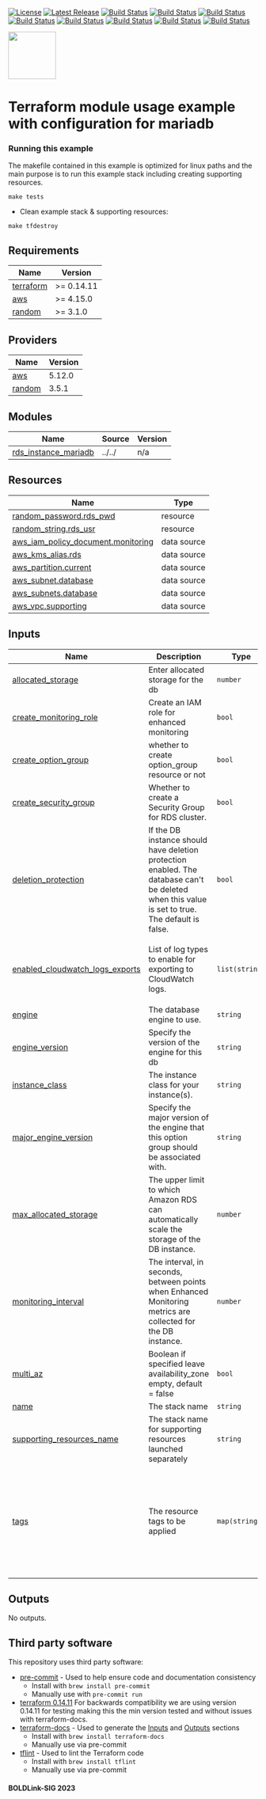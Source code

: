 [![License](https://img.shields.io/badge/License-Apache-blue.svg)](https://github.com/boldlink/terraform-aws-rds/blob/main/LICENSE)
[![Latest Release](https://img.shields.io/github/release/boldlink/terraform-aws-rds.svg)](https://github.com/boldlink/terraform-aws-rds/releases/latest)
[![Build Status](https://github.com/boldlink/terraform-aws-rds/actions/workflows/update.yaml/badge.svg)](https://github.com/boldlink/terraform-aws-rds/actions)
[![Build Status](https://github.com/boldlink/terraform-aws-rds/actions/workflows/release.yaml/badge.svg)](https://github.com/boldlink/terraform-aws-rds/actions)
[![Build Status](https://github.com/boldlink/terraform-aws-rds/actions/workflows/pre-commit.yaml/badge.svg)](https://github.com/boldlink/terraform-aws-rds/actions)
[![Build Status](https://github.com/boldlink/terraform-aws-rds/actions/workflows/pr-labeler.yaml/badge.svg)](https://github.com/boldlink/terraform-aws-rds/actions)
[![Build Status](https://github.com/boldlink/terraform-aws-rds/actions/workflows/module-examples-tests.yaml/badge.svg)](https://github.com/boldlink/terraform-aws-rds/actions)
[![Build Status](https://github.com/boldlink/terraform-aws-rds/actions/workflows/checkov.yaml/badge.svg)](https://github.com/boldlink/terraform-aws-rds/actions)
[![Build Status](https://github.com/boldlink/terraform-aws-rds/actions/workflows/auto-merge.yaml/badge.svg)](https://github.com/boldlink/terraform-aws-rds/actions)
[![Build Status](https://github.com/boldlink/terraform-aws-rds/actions/workflows/auto-badge.yaml/badge.svg)](https://github.com/boldlink/terraform-aws-rds/actions)

[<img src="https://avatars.githubusercontent.com/u/25388280?s=200&v=4" width="96"/>](https://boldlink.io)

# Terraform module usage example with configuration for mariadb

### Running this example
The makefile contained in this example is optimized for linux paths and the main purpose is to run this example stack including creating supporting resources.

```console
make tests
```
* Clean example stack & supporting resources:
```console
make tfdestroy
```

<!-- BEGINNING OF PRE-COMMIT-TERRAFORM DOCS HOOK -->
## Requirements

| Name | Version |
|------|---------|
| <a name="requirement_terraform"></a> [terraform](#requirement\_terraform) | >= 0.14.11 |
| <a name="requirement_aws"></a> [aws](#requirement\_aws) | >= 4.15.0 |
| <a name="requirement_random"></a> [random](#requirement\_random) | >= 3.1.0 |

## Providers

| Name | Version |
|------|---------|
| <a name="provider_aws"></a> [aws](#provider\_aws) | 5.12.0 |
| <a name="provider_random"></a> [random](#provider\_random) | 3.5.1 |

## Modules

| Name | Source | Version |
|------|--------|---------|
| <a name="module_rds_instance_mariadb"></a> [rds\_instance\_mariadb](#module\_rds\_instance\_mariadb) | ../../ | n/a |

## Resources

| Name | Type |
|------|------|
| [random_password.rds_pwd](https://registry.terraform.io/providers/hashicorp/random/latest/docs/resources/password) | resource |
| [random_string.rds_usr](https://registry.terraform.io/providers/hashicorp/random/latest/docs/resources/string) | resource |
| [aws_iam_policy_document.monitoring](https://registry.terraform.io/providers/hashicorp/aws/latest/docs/data-sources/iam_policy_document) | data source |
| [aws_kms_alias.rds](https://registry.terraform.io/providers/hashicorp/aws/latest/docs/data-sources/kms_alias) | data source |
| [aws_partition.current](https://registry.terraform.io/providers/hashicorp/aws/latest/docs/data-sources/partition) | data source |
| [aws_subnet.database](https://registry.terraform.io/providers/hashicorp/aws/latest/docs/data-sources/subnet) | data source |
| [aws_subnets.database](https://registry.terraform.io/providers/hashicorp/aws/latest/docs/data-sources/subnets) | data source |
| [aws_vpc.supporting](https://registry.terraform.io/providers/hashicorp/aws/latest/docs/data-sources/vpc) | data source |

## Inputs

| Name | Description | Type | Default | Required |
|------|-------------|------|---------|:--------:|
| <a name="input_allocated_storage"></a> [allocated\_storage](#input\_allocated\_storage) | Enter allocated storage for the db | `number` | `30` | no |
| <a name="input_create_monitoring_role"></a> [create\_monitoring\_role](#input\_create\_monitoring\_role) | Create an IAM role for enhanced monitoring | `bool` | `true` | no |
| <a name="input_create_option_group"></a> [create\_option\_group](#input\_create\_option\_group) | whether to create option\_group resource or not | `bool` | `true` | no |
| <a name="input_create_security_group"></a> [create\_security\_group](#input\_create\_security\_group) | Whether to create a Security Group for RDS cluster. | `bool` | `true` | no |
| <a name="input_deletion_protection"></a> [deletion\_protection](#input\_deletion\_protection) | If the DB instance should have deletion protection enabled. The database can't be deleted when this value is set to true. The default is false. | `bool` | `false` | no |
| <a name="input_enabled_cloudwatch_logs_exports"></a> [enabled\_cloudwatch\_logs\_exports](#input\_enabled\_cloudwatch\_logs\_exports) | List of log types to enable for exporting to CloudWatch logs. | `list(string)` | <pre>[<br>  "error",<br>  "audit",<br>  "general",<br>  "slowquery"<br>]</pre> | no |
| <a name="input_engine"></a> [engine](#input\_engine) | The database engine to use. | `string` | `"mariadb"` | no |
| <a name="input_engine_version"></a> [engine\_version](#input\_engine\_version) | Specify the version of the engine for this db | `string` | `"10.6.8"` | no |
| <a name="input_instance_class"></a> [instance\_class](#input\_instance\_class) | The instance class for your instance(s). | `string` | `"db.m5.xlarge"` | no |
| <a name="input_major_engine_version"></a> [major\_engine\_version](#input\_major\_engine\_version) | Specify the major version of the engine that this option group should be associated with. | `string` | `"10.6"` | no |
| <a name="input_max_allocated_storage"></a> [max\_allocated\_storage](#input\_max\_allocated\_storage) | The upper limit to which Amazon RDS can automatically scale the storage of the DB instance. | `number` | `50` | no |
| <a name="input_monitoring_interval"></a> [monitoring\_interval](#input\_monitoring\_interval) | The interval, in seconds, between points when Enhanced Monitoring metrics are collected for the DB instance. | `number` | `30` | no |
| <a name="input_multi_az"></a> [multi\_az](#input\_multi\_az) | Boolean if specified leave availability\_zone empty, default = false | `bool` | `false` | no |
| <a name="input_name"></a> [name](#input\_name) | The stack name | `string` | `"exampleinstancemariadb"` | no |
| <a name="input_supporting_resources_name"></a> [supporting\_resources\_name](#input\_supporting\_resources\_name) | The stack name for supporting resources launched separately | `string` | `"terraform-aws-rds"` | no |
| <a name="input_tags"></a> [tags](#input\_tags) | The resource tags to be applied | `map(string)` | <pre>{<br>  "Department": "DevOps",<br>  "Environment": "example",<br>  "InstanceScheduler": true,<br>  "LayerId": "Example",<br>  "LayerName": "Example",<br>  "Owner": "hugo.almeida",<br>  "Project": "Examples",<br>  "user::CostCenter": "terraform-registry"<br>}</pre> | no |

## Outputs

No outputs.
<!-- END OF PRE-COMMIT-TERRAFORM DOCS HOOK -->

## Third party software
This repository uses third party software:
* [pre-commit](https://pre-commit.com/) - Used to help ensure code and documentation consistency
  * Install with `brew install pre-commit`
  * Manually use with `pre-commit run`
* [terraform 0.14.11](https://releases.hashicorp.com/terraform/0.14.11/) For backwards compatibility we are using version 0.14.11 for testing making this the min version tested and without issues with terraform-docs.
* [terraform-docs](https://github.com/segmentio/terraform-docs) - Used to generate the [Inputs](#Inputs) and [Outputs](#Outputs) sections
  * Install with `brew install terraform-docs`
  * Manually use via pre-commit
* [tflint](https://github.com/terraform-linters/tflint) - Used to lint the Terraform code
  * Install with `brew install tflint`
  * Manually use via pre-commit

#### BOLDLink-SIG 2023
